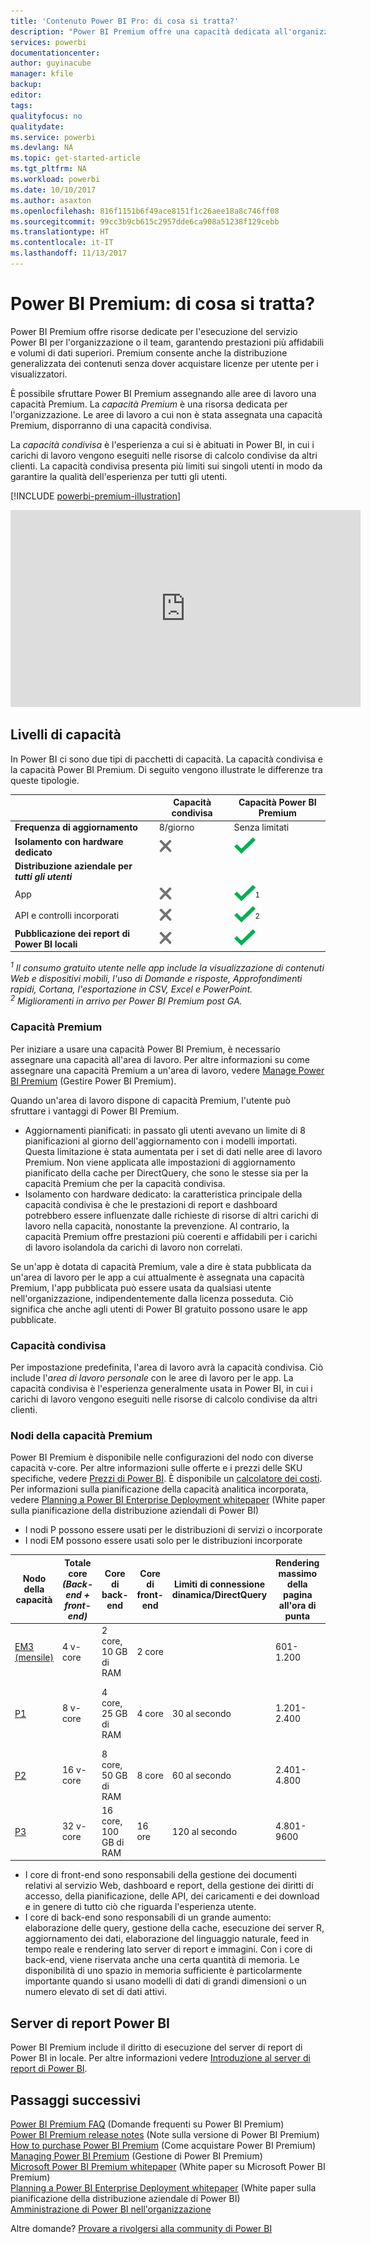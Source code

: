 ```yaml
---
title: 'Contenuto Power BI Pro: di cosa si tratta?'
description: "Power BI Premium offre una capacità dedicata all'organizzazione o al team, con prestazioni più affidabili e volumi di dati superiori, senza richiedere l'acquisto di licenze per ogni utente."
services: powerbi
documentationcenter: 
author: guyinacube
manager: kfile
backup: 
editor: 
tags: 
qualityfocus: no
qualitydate: 
ms.service: powerbi
ms.devlang: NA
ms.topic: get-started-article
ms.tgt_pltfrm: NA
ms.workload: powerbi
ms.date: 10/10/2017
ms.author: asaxton
ms.openlocfilehash: 816f1151b6f49ace8151f1c26aee18a8c746ff08
ms.sourcegitcommit: 99cc3b9cb615c2957dde6ca908a51238f129cebb
ms.translationtype: HT
ms.contentlocale: it-IT
ms.lasthandoff: 11/13/2017
---
```

# <a name="power-bi-premium---what-is-it"></a>Power BI Premium: di cosa si tratta?
Power BI Premium offre risorse dedicate per l'esecuzione del servizio Power BI per l'organizzazione o il team, garantendo prestazioni più affidabili e volumi di dati superiori. Premium consente anche la distribuzione generalizzata dei contenuti senza dover acquistare licenze per utente per i visualizzatori.

È possibile sfruttare Power BI Premium assegnando alle aree di lavoro una capacità Premium. La *capacità Premium* è una risorsa dedicata per l'organizzazione. Le aree di lavoro a cui non è stata assegnata una capacità Premium, disporranno di una capacità condivisa.

La *capacità condivisa* è l'esperienza a cui si è abituati in Power BI, in cui i carichi di lavoro vengono eseguiti nelle risorse di calcolo condivise da altri clienti. La capacità condivisa presenta più limiti sui singoli utenti in modo da garantire la qualità dell'esperienza per tutti gli utenti.

[!INCLUDE [powerbi-premium-illustration](./includes/powerbi-premium-illustration.md)]

<iframe width="560" height="315" src="https://www.youtube.com/embed/lNQDkN0GXzU?rel=0&amp;showinfo=0" frameborder="0" allowfullscreen></iframe>

## <a name="capacity-tiers"></a>Livelli di capacità
In Power BI ci sono due tipi di pacchetti di capacità. La capacità condivisa e la capacità Power BI Premium. Di seguito vengono illustrate le differenze tra queste tipologie.

|  | Capacità condivisa | Capacità Power BI Premium |
| --- | --- | --- |
| **Frequenza di aggiornamento** |8/giorno |Senza limitati |
| **Isolamento con hardware dedicato** |![](media/service-premium/not-available.png "Non disponibile") |![](media/service-premium/available.png "Disponibile") |
| **Distribuzione aziendale per** ***tutti gli utenti*** | | |
| App |![](media/service-premium/not-available.png "Non disponibile") |![](media/service-premium/available.png "Disponibile")<sup>1</sup> |
| API e controlli incorporati |![](media/service-premium/not-available.png "Non disponibile") |![](media/service-premium/available.png "Disponibile")<sup>2</sup> |
| **Pubblicazione dei report di Power BI locali** |![](media/service-premium/not-available.png "Non disponibile") |![](media/service-premium/available.png "Disponibile") |

*<sup>1</sup> Il consumo gratuito utente nelle app include la visualizzazione di contenuti Web e dispositivi mobili, l'uso di Domande e risposte, Approfondimenti rapidi, Cortana, l'esportazione in CSV, Excel e PowerPoint.*  
*<sup>2</sup> Miglioramenti in arrivo per Power BI Premium post GA.*

### <a name="premium-capacity"></a>Capacità Premium
Per iniziare a usare una capacità Power BI Premium, è necessario assegnare una capacità all'area di lavoro. Per altre informazioni su come assegnare una capacità Premium a un'area di lavoro, vedere [Manage Power BI Premium](service-admin-premium-manage.md) (Gestire Power BI Premium).

Quando un'area di lavoro dispone di capacità Premium, l'utente può sfruttare i vantaggi di Power BI Premium.

* Aggiornamenti pianificati: in passato gli utenti avevano un limite di 8 pianificazioni al giorno dell'aggiornamento con i modelli importati. Questa limitazione è stata aumentata per i set di dati nelle aree di lavoro Premium. Non viene applicata alle impostazioni di aggiornamento pianificato della cache per DirectQuery, che sono le stesse sia per la capacità Premium che per la capacità condivisa.
* Isolamento con hardware dedicato: la caratteristica principale della capacità condivisa è che le prestazioni di report e dashboard potrebbero essere influenzate dalle richieste di risorse di altri carichi di lavoro nella capacità, nonostante la prevenzione. Al contrario, la capacità Premium offre prestazioni più coerenti e affidabili per i carichi di lavoro isolandola da carichi di lavoro non correlati.

Se un'app è dotata di capacità Premium, vale a dire è stata pubblicata da un'area di lavoro per le app a cui attualmente è assegnata una capacità Premium, l'app pubblicata può essere usata da qualsiasi utente nell'organizzazione, indipendentemente dalla licenza posseduta. Ciò significa che anche agli utenti di Power BI gratuito possono usare le app pubblicate.

### <a name="shared-capacity"></a>Capacità condivisa
Per impostazione predefinita, l'area di lavoro avrà la capacità condivisa. Ciò include l'*area di lavoro personale* con le aree di lavoro per le app. La capacità condivisa è l'esperienza generalmente usata in Power BI, in cui i carichi di lavoro vengono eseguiti nelle risorse di calcolo condivise da altri clienti.

<a name="premiumskus"/>

### <a name="premium-capacity-nodes"></a>Nodi della capacità Premium
Power BI Premium è disponibile nelle configurazioni del nodo con diverse capacità v-core. Per altre informazioni sulle offerte e i prezzi delle SKU specifiche, vedere [Prezzi di Power BI](https://powerbi.microsoft.com/pricing/). È disponibile un [calcolatore dei costi](https://powerbi.microsoft.com/calculator/). Per informazioni sulla pianificazione della capacità analitica incorporata, vedere [Planning a Power BI Enterprise Deployment whitepaper](https://aka.ms/pbienterprisedeploy) (White paper sulla pianificazione della distribuzione aziendali di Power BI)

* I nodi P possono essere usati per le distribuzioni di servizi o incorporate
* I nodi EM possono essere usati solo per le distribuzioni incorporate

| Nodo della capacità | Totale core<br/>*(Back-end + front-end)* | Core di back-end | Core di front-end | Limiti di connessione dinamica/DirectQuery | Rendering massimo della pagina all'ora di punta | Disponibilità |
| --- | --- | --- | --- | --- | --- | --- |
| [EM3 (mensile)](https://portal.office.com/SubscriptionDetails?OfferId=4004702D-749C-4F74-BF47-3048F1833780&adminportal=1) |4 v-core |2 core, 10 GB di RAM |2 core | |601-1.200 |Disponibile |
| [P1](https://portal.office.com/SubscriptionDetails?OfferId=b3ec5615-cc11-48de-967d-8d79f7cb0af1&adminportal=1) |8 v-core |4 core, 25 GB di RAM |4 core |30 al secondo |1.201-2.400 |Disponibile (è disponibile anche l'opzione [mensile](https://portal.office.com/SubscriptionDetails?OfferId=E4C8EDD3-74A1-4D42-A738-C647972FBE81&adminportal=1)) |
| [P2](https://portal.office.com/SubscriptionDetails?OfferId=062F2AA7-B4BC-4B0E-980F-2072102D8605&adminportal=1) |16 v-core |8 core, 50 GB di RAM |8 core |60 al secondo |2.401-4.800 |Disponibile |
| [P3](https://portal.office.com/SubscriptionDetails?OfferId=40c7d673-375c-42a1-84ca-f993a524fed0&adminportal=1) |32 v-core |16 core, 100 GB di RAM |16 ore |120 al secondo |4.801-9600 |Disponibile |

* I core di front-end sono responsabili della gestione dei documenti relativi al servizio Web, dashboard e report, della gestione dei diritti di accesso, della pianificazione, delle API, dei caricamenti e dei download e in genere di tutto ciò che riguarda l'esperienza utente.
* I core di back-end sono responsabili di un grande aumento: elaborazione delle query, gestione della cache, esecuzione dei server R, aggiornamento dei dati, elaborazione del linguaggio naturale, feed in tempo reale e rendering lato server di report e immagini. Con i core di back-end, viene riservata anche una certa quantità di memoria. Le disponibilità di uno spazio in memoria sufficiente è particolarmente importante quando si usano modelli di dati di grandi dimensioni o un numero elevato di set di dati attivi.

## <a name="power-bi-report-server"></a>Server di report Power BI
Power BI Premium include il diritto di esecuzione del server di report di Power BI in locale. Per altre informazioni vedere [Introduzione al server di report di Power BI](report-server/get-started.md).

## <a name="next-steps"></a>Passaggi successivi
[Power BI Premium FAQ](service-premium-faq.md) (Domande frequenti su Power BI Premium)  
[Power BI Premium release notes](service-premium-release-notes.md) (Note sulla versione di Power BI Premium)  
[How to purchase Power BI Premium](service-admin-premium-purchase.md) (Come acquistare Power BI Premium)  
[Managing Power BI Premium](service-admin-premium-manage.md) (Gestione di Power BI Premium)  
[Microsoft Power BI Premium whitepaper](https://aka.ms/pbipremiumwhitepaper) (White paper su Microsoft Power BI Premium)  
[Planning a Power BI Enterprise Deployment whitepaper](https://aka.ms/pbienterprisedeploy) (White paper sulla pianificazione della distribuzione aziendale di Power BI)  
[Amministrazione di Power BI nell'organizzazione](service-admin-administering-power-bi-in-your-organization.md)  

Altre domande? [Provare a rivolgersi alla community di Power BI](https://community.powerbi.com/)

